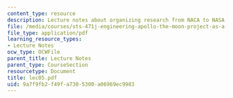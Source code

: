```yaml
---
content_type: resource
description: Lecture notes about organizing research from NACA to NASA.
file: /media/courses/sts-471j-engineering-apollo-the-moon-project-as-a-complex-system-spring-2007/9a7f9fb2f49fa7305300a06969ec9983_lec05.pdf
file_type: application/pdf
learning_resource_types:
- Lecture Notes
ocw_type: OCWFile
parent_title: Lecture Notes
parent_type: CourseSection
resourcetype: Document
title: lec05.pdf
uid: 9a7f9fb2-f49f-a730-5300-a06969ec9983
---
```

